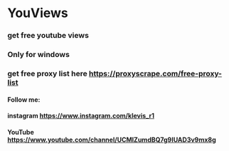 # YouViews

### get free youtube views
### Only for windows
### get free proxy list here https://proxyscrape.com/free-proxy-list

#### Follow me:
#### instagram https://www.instagram.com/klevis_r1
#### YouTube   https://www.youtube.com/channel/UCMlZumdBQ7g9IUAD3v9mx8g
